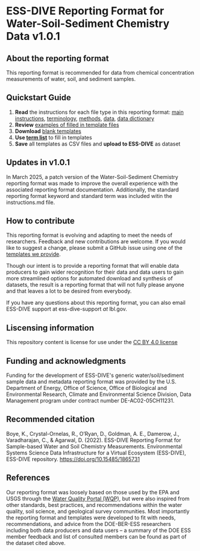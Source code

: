 # ESS-DIVE Reporting Format for Water-Soil-Sediment Chemistry Data v1.0.1

## About the reporting format
This reporting format is recommended for data from chemical concentration measurements of water, soil, and sediment samples.

## Quickstart Guide
  1. **Read** the instructions for each file type in this reporting format: [main instructions](instructions.md), [terminology](Detailed_Instructions_Terminology_File.md), [methods](Detailed_Instructions_Methods_File.md), [data](Detailed_Instructions_Data_File.md), [data dictionary](Detailed_Instructions_Data_Dictionary_File.md)
  2. **Review** [examples of filled in template files](examples)
  3. **Download** [blank templates](templates)
  4. **Use [term list](term_lists)** to fill in templates
  5. **Save** all templates as CSV files and **upload to ESS-DIVE** as dataset

## Updates in v1.0.1
In March 2025, a patch version of the Water-Soil-Sediment Chemistry reporting format was made to improve the overall experience with the associated reporting format documentation. Additionally, the standard reporting format keyword and standard term was included witin the instructions.md file.
    
## How to contribute

This reporting format is evolving and adapting to meet the needs of researchers. Feedback and new contributions are welcome. If you would like to suggest a change, please submit a GitHub issue using one of the [templates we provide](https://github.com/ess-dive-workspace/essdive-water-soil-sed-chem/issues/new/choose).

Though our intent is to provide a reporting format that will enable data producers to gain wider recognition for their data and data users to gain more streamlined options for automated download and synthesis of datasets, the result is a reporting format that will not fully please anyone and that leaves a lot to be desired from everybody. 

If you have any questions about this reporting format, you can also email ESS-DIVE support at ess-dive-support *at* lbl.gov.

## Liscensing information

This repository content is license for use under the [CC BY 4.0 license](https://creativecommons.org/licenses/by/4.0/)

## Funding and acknowledgments

Funding for the development of ESS-DIVE's generic water/soil/sediment sample data and metadata reporting format was provided by the U.S. Department of Energy, Office of Science, Office of Biological and Environmental Research, Climate and Environmental Science Division, Data Management program under contract number DE-AC02-05CH11231.

## Recommended citation
Boye, K., Crystal-Ornelas, R., O’Ryan, D., Goldman, A. E., Damerow, J., Varadharajan, C., & Agarwal, D. (2022). ESS-DIVE Reporting Format for Sample-based Water and Soil Chemistry Measurements. Environmental Systems Science Data Infrastructure for a Virtual Ecosystem (ESS-DIVE), ESS-DIVE repository. https://doi.org/10.15485/1865731

## References

Our reporting format was loosely based on those used by the EPA and USGS through the [Water Quality Portal (WQP)](https://www.waterqualitydata.us/), but were also inspired from other standards, best practices, and recommendations within the water quality, soil science, and geological survey communities. Most importantly the reporting format and templates were developed to fit with needs, recommendations, and advice from the DOE-BER-ESS researchers including both data producers and data users – a summary of the DOE ESS member feedback and list of consulted members can be found as part of the dataset cited above.
